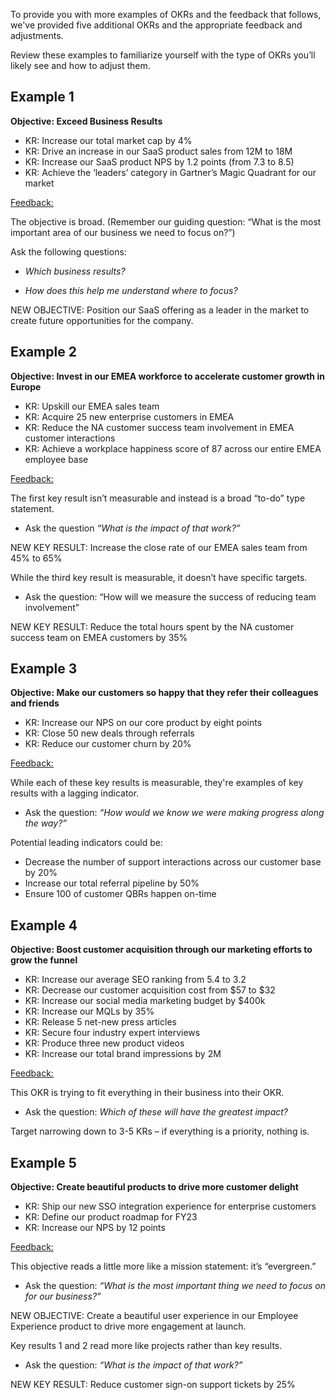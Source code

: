 To provide you with more examples of OKRs and the feedback that follows, we've provided five additional OKRs and the appropriate feedback and adjustments.  

Review these examples to familiarize yourself with the type of OKRs you’ll likely see and how to adjust them.  

## Example 1 

**Objective: Exceed Business Results**

- KR: Increase our total market cap by 4% 
- KR: Drive an increase in our SaaS product sales from 12M to 18M 
- KR: Increase our SaaS product NPS by 1.2 points (from 7.3 to 8.5) 
- KR: Achieve the ‘leaders’ category in Gartner’s Magic Quadrant for our market 
 
<u>Feedback:</U>  

The objective is broad. (Remember our guiding question: “What is the most important area of our business we need to focus on?”) 

Ask the following questions:  

- *Which business results?*

- *How does this help me understand where to focus?*

NEW OBJECTIVE: Position our SaaS offering as a leader in the market to create future opportunities for the company.

## Example 2

**Objective: Invest in our EMEA workforce to accelerate customer growth in Europe**

- KR: Upskill our EMEA sales team 
- KR: Acquire 25 new enterprise customers in EMEA 
- KR: Reduce the NA customer success team involvement in EMEA customer interactions 
- KR: Achieve a workplace happiness score of 87 across our entire EMEA employee base 

<u> Feedback: </U>

The first key result isn’t measurable and instead is a broad “to-do” type statement.

- Ask the question *“What is the impact of that work?”* 

NEW KEY RESULT: Increase the close rate of our EMEA sales team from 45% to 65%

While the third key result is measurable, it doesn’t have specific targets. 

- Ask the question: “How will we measure the success of reducing team involvement” 

NEW KEY RESULT: Reduce the total hours spent by the NA customer success team on EMEA customers by 35% 

## Example 3 

**Objective: Make our customers so happy that they refer their colleagues and friends**

- KR: Increase our NPS on our core product by eight points 
- KR: Close 50 new deals through referrals 
- KR: Reduce our customer churn by 20%  

<u>Feedback: </u>

While each of these key results is measurable, they're examples of key results with a lagging indicator. 

- Ask the question: *“How would we know we were making progress along the way?”* 

Potential leading indicators could be: 

- Decrease the number of support interactions across our customer base by 20% 
- Increase our total referral pipeline by 50% 
- Ensure 100 of customer QBRs happen on-time

## Example 4 

**Objective: Boost customer acquisition through our marketing efforts to grow the funnel**

- KR: Increase our average SEO ranking from 5.4 to 3.2 
- KR: Decrease our customer acquisition cost from $57 to $32 
- KR: Increase our social media marketing budget by $400k 
- KR: Increase our MQLs by 35% 
- KR: Release 5 net-new press articles 
- KR: Secure four industry expert interviews 
- KR: Produce three new product videos 
- KR: Increase our total brand impressions by 2M 

<u>Feedback:</u>

This OKR is trying to fit everything in their business into their OKR. 

- Ask the question: *Which of these will have the greatest impact?*  

Target narrowing down to 3-5 KRs – if everything is a priority, nothing is. 

## Example 5 

**Objective: Create beautiful products to drive more customer delight**

- KR: Ship our new SSO integration experience for enterprise customers
- KR: Define our product roadmap for FY23 
- KR: Increase our NPS by 12 points 

<u>Feedback:</u>

This objective reads a little more like a mission statement: it’s “evergreen.” 

- Ask the question: *“What is the most important thing we need to focus on for our business?”* 

NEW OBJECTIVE: Create a beautiful user experience in our Employee Experience product to drive more engagement at launch.
 

Key results 1 and 2 read more like projects rather than key results. 

- Ask the question: *“What is the impact of that work?”* 

NEW KEY RESULT: Reduce customer sign-on support tickets by 25%
